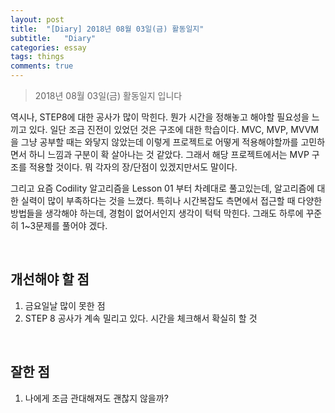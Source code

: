 ```yaml
---
layout: post
title:  "[Diary] 2018년 08월 03일(금) 활동일지"
subtitle:   "Diary"
categories: essay
tags: things
comments: true
---
```


> 2018년 08월 03일(금) 활동일지 입니다

역시나, STEP8에 대한 공사가 많이 막힌다. 뭔가 시간을 정해놓고 해야할 필요성을 느끼고 있다. 일단 조금 진전이 있었던 것은 구조에 대한 학습이다. MVC, MVP, MVVM 을 그냥 공부할 때는 와닿지 않았는데 이렇게 프로젝트로 어떻게 적용해야할까를 고민하면서 하니 느낌과 구분이 확 살아나는 것 같았다. 그래서 해당 프로젝트에서는 MVP 구조를 적용할 것이다. 뭐 각자의 장/단점이 있겠지만서도 말이다.

그리고 요즘 Codility 알고리즘을 Lesson 01 부터 차례대로 풀고있는데, 알고리즘에 대한 실력이 많이 부족하다는 것을 느꼈다. 특히나 시간복잡도 측면에서 접근할 때 다양한 방법들을 생각해야 하는데, 경험이 없어서인지 생각이 턱턱 막힌다. 그래도 하루에 꾸준히 1~3문제를 풀어야 겠다.

<br/>

## 개선해야 할 점

1. 금요일날 많이 못한 점
2. STEP 8 공사가 계속 밀리고 있다. 시간을 체크해서 확실히 할 것

<br/>

## 잘한 점

1. 나에게 조금 관대해져도 괜찮지 않을까?